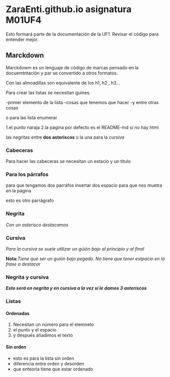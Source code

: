 # ZaraEnti.github.io asignatura M01UF4
Esto formará parte de la documentación de la UF1. Revisar el código para entender mejor.
## Marckdown
Marckdowm es un lenguaje de código de marcas pensado en la docuemtntación y par se convertido a otros formatos.


Con las almoadillas son equivalente de los h1, h2 , h3...


Para crear las listas se necesitan guines.


-primer elemento de la lista
-cosas que tenemos que hacer
-y entre otras cosas

o para las lista enumerar


1.el punto naraja
2.la página por defecto es el README-md si no hay html


las negritas entre **dos asteriscos** o la una para la *cursiva*
### Cabeceras
Para hacer las cabeceras se necesitan un estacio y un título

### Para los párrafos
para que tengamos dos parráfos insertar dos espacio
para que nos muetra en la página


esto es otro parrágrafo
### Negrita
*Con un asterisco destacamos*

### Cursiva
_Para la cursiva se suele utilizar un gúión bajo al principio y al final_


**Nota:**_Tiene que ser un guión bajo pegado. No tiene que tener estpacio en la frase a destacar_

### Negrita y cursiva
***Esto será en negrita y en cursiva a la vez si le damos 3 asteriscos***

### Listas
#### Ordenadas

1. Necesitan un número para el elemneto
2. el punto y el espacio
3. y después añadimos el texto

#### Sin orden
- esto es para la lista sin orden
- diferencia entre orden y desorden
- que enteoria tiene que estar ordenado
